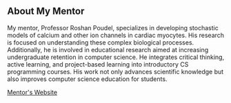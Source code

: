 ## About My Mentor

My mentor, Professor Roshan Poudel, specializes in developing stochastic models of calcium and other ion channels in cardiac myocytes. His research is focused on understanding these complex biological processes. Additionally, he is involved in educational research aimed at increasing undergraduate retention in computer science. He integrates critical thinking, active learning, and project-based learning into introductory CS programming courses. His work not only advances scientific knowledge but also improves computer science education for students.

[Mentor's Website](https://www.morgan.edu/computer-science/faculty-and-staff/roshan-paudel)


